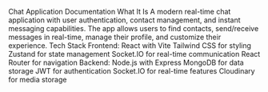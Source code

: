 Chat Application Documentation
What It Is
A modern real-time chat application with user authentication, contact management, and instant messaging capabilities. The app allows users to find contacts, send/receive messages in real-time, manage their profile, and customize their experience.
Tech Stack
Frontend:
React with Vite
Tailwind CSS for styling
Zustand for state management
Socket.IO for real-time communication
React Router for navigation
Backend:
Node.js with Express
MongoDB for data storage
JWT for authentication
Socket.IO for real-time features
Cloudinary for media storage

